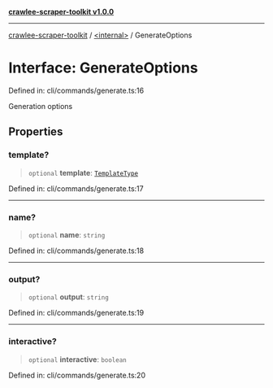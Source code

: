[**crawlee-scraper-toolkit v1.0.0**](../../README.md)

***

[crawlee-scraper-toolkit](../../globals.md) / [\<internal\>](../README.md) / GenerateOptions

# Interface: GenerateOptions

Defined in: cli/commands/generate.ts:16

Generation options

## Properties

### template?

> `optional` **template**: [`TemplateType`](../type-aliases/TemplateType.md)

Defined in: cli/commands/generate.ts:17

***

### name?

> `optional` **name**: `string`

Defined in: cli/commands/generate.ts:18

***

### output?

> `optional` **output**: `string`

Defined in: cli/commands/generate.ts:19

***

### interactive?

> `optional` **interactive**: `boolean`

Defined in: cli/commands/generate.ts:20
